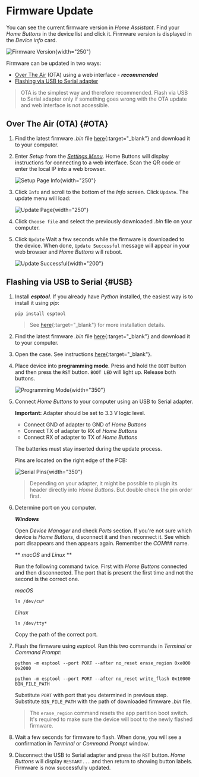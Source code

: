# Firmware Update

You can see the current firmware version in *Home Assistant*. 
Find your *Home Buttons* in the device list and click it. Firmware version is displayed in the *Device info* card.

![Firmware Version](assets/device_info_card.png){width="250"}

Firmware can be updated in two ways:

- [Over The Air](#OTA) (OTA) using a web interface - ***recommended***
- [Flashing via USB to Serial adapter](#USB)

> OTA is the simplest way and therefore recommended. Flash via USB to Serial adapter only if something goes wrong with the OTA update and web interface is not accessible.

## Over The Air (OTA) {#OTA}

1. Find the latest firmware *.bin* file [here](https://github.com/nplan/HomeButtons/releases){:target="_blank"} and download it to your computer.

2. Enter *Setup* from the [*Settings Menu*](#settings). Home Buttons will display instructions for connecting to a web interface.
Scan the QR code or enter the local IP into a web browser.

    ![Setup Page Info](assets/setup_page_info.jpeg){width="250"}

3. Click `Info` and scroll to the bottom of the *Info* screen. Click `Update`. The update menu will load:

    ![Update Page](assets/update_choose_file.png){width="250"}

4. Click `Choose file` and select the previously downloaded *.bin* file on your computer.

5. Click `Update` Wait a few seconds while the firmware is downloaded to the device. When done, `Update Successful` message will appear in your web browser and *Home Buttons* will reboot.

    ![Update Successful](assets/update_successful.png){width="200"}
 
## Flashing via USB to Serial {#USB}

1. Install ***esptool***. If you already have *Python* installed, the easiest way is to install it using *pip*: 

    ```
    pip install esptool
    ```

    > See [here](https://docs.espressif.com/projects/esptool/en/latest/esp32/installation.html){:target="_blank"}
    for more installation details.

2. Find the latest firmware *.bin* file [here](https://github.com/nplan/HomeButtons/releases){:target="_blank"} and download it to your computer.

3. Open the case. See instructions [here](user_guide.md#opening_case){:target="_blank"}.

4. Place device into **programming mode**. Press and hold the `BOOT` button and then press the `RST` button.
`BOOT LED` will light up. Release both buttons.

    ![Programming Mode](assets/boot_mode.png){width="350"}

5. Connect *Home Buttons* to your computer using an USB to Serial adapter.

    **Important:** Adapter should be set to 3.3 V logic level.

    - Connect GND of adapter to GND of *Home Buttons*
    - Connect TX of adapter to RX of *Home Buttons*
    - Connect RX of adapter to TX of *Home Buttons*

    The batteries must stay inserted during the update process.

    Pins are located on the right edge of the PCB:

    ![Serial Pins](assets/serial_pins.jpeg){width="350"}

    > Depending on your adapter, it might be possible to plugin its header directly into *Home Buttons*. But double check the pin order first.

6. Determine port on you computer.

    ***Windows***
    
    Open *Device Manager* and check *Ports* section. 
    If you're not sure which device is *Home Buttons*, disconnect it and then reconnect it. 
    See which port disappears and then appears again. Remember the *COM##* name.

    ** *macOS* and *Linux* **

    Run the following command twice. First with *Home Buttons* connected and then disconnected.
    The port that is present the first time and not the second is the correct one.

    *macOS*

    ``` { .yaml .copy }
    ls /dev/cu*
    ```    

    *Linux*

    ``` { .yaml .copy }
    ls /dev/tty*
    ```

    Copy the path of the correct port.
 
7. Flash the firmware using *esptool*. Run this two commands in *Terminal* or *Command Prompt*:

    ``` { .yaml .copy }
    python -m esptool --port PORT --after no_reset erase_region 0xe000 0x2000
    ```
    ``` { .yaml .copy }
    python -m esptool --port PORT --after no_reset write_flash 0x10000 BIN_FILE_PATH
    ```

    Substitute `PORT` with port that you determined in previous step.
    Substitute `BIN_FILE_PATH` with the path of downloaded firmware *.bin* file.

    > The `erase_region` command resets the app partition boot switch. It's required to make sure the device will boot to the newly flashed firmware.

8. Wait a few seconds for firmware to flash. When done, you will see a confirmation in *Terminal* or *Command Prompt* window.

9. Disconnect the USB to Serial adapter and press the `RST` button.
*Home Buttons* will display `RESTART...` and then return to showing button labels. Firmware is now successfully updated.

